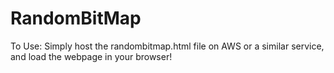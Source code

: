 # RandomBitMap

To Use: Simply host the randombitmap.html file on AWS or a similar service, and load the webpage in your browser!

